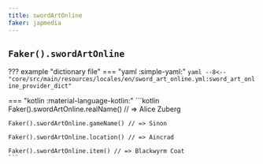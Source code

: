 ```yaml
---
title: swordArtOnline
faker: japmedia
---
```


## `Faker().swordArtOnline`

??? example "dictionary file"
    === "yaml :simple-yaml:"
        ```yaml
        --8<-- "core/src/main/resources/locales/en/sword_art_online.yml:sword_art_online_provider_dict"
        ```

=== "kotlin :material-language-kotlin:"
    ```kotlin
    Faker().swordArtOnline.realName() // => Alice Zuberg

    Faker().swordArtOnline.gameName() // => Sinon

    Faker().swordArtOnline.location() // => Aincrad

    Faker().swordArtOnline.item() // => Blackwyrm Coat
    ```
